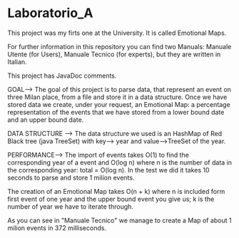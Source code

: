 # Laboratorio_A
This project was my firts one at the University. It is called Emotional Maps.

For further information in this repository you can find two Manuals: Manuale Utente (for Users), Manuale Tecnico (for experts),
but they are written in Italian.

This project has JavaDoc comments.

GOAL-->
The goal of this project is to parse data, that represent an event on three Milan place, from a file and store it in a data structure. Once we have stored data we create, under your request, an Emotional Map: a percentage representation of the events that we have stored from a lower bound date and an upper bound date. 

DATA STRUCTURE -->
The data structure we used is an HashMap of Red Black tree (java TreeSet) with key--> year and value-->TreeSet of the year.

PERFORMANCE-->
The import of events takes O(1) to find the corresponding year of a event and O(log n) where n is the number of data in the corresponding year: total = O(log n).
In the test we did it takes 10 seconds to parse and store 1 milion events.

The creation of an Emotional Map takes O(n + k) where n is included form first event of one year and the upper bound event you give us; k is the number of year we have to iterate through.

As you can see in "Manuale Tecnico" we manage to create a Map of about 1 milion events in 372 milliseconds.


